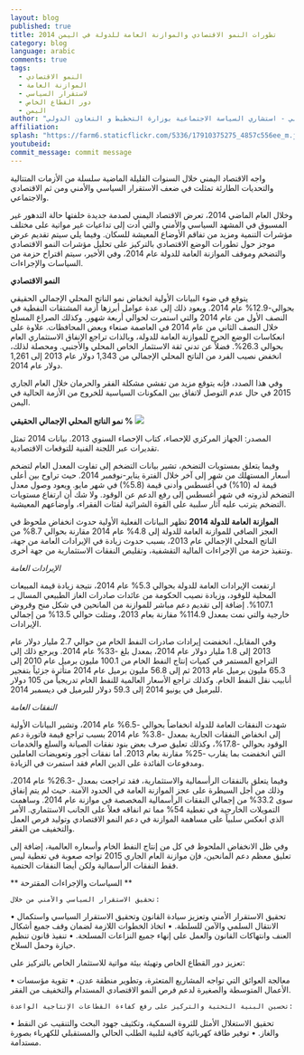```yaml
---
layout: blog
published: true
title: تطورات النمو الاقتصادي والموازنة العامة للدولة في اليمن 2014
category: blog
language: arabic
comments: true
tags: 
  - النمو الاقتصادي
  - الموازنة العامة
  - لاستقرار السياسي
  - دور القطاع الخاص
  - اليمن
author: "عبد المجيد البطلي - استشاري السياسة الاجتماعية بوزارة التخطيط و التعاون الدولي"
affiliation: 
splash: "https://farm6.staticflickr.com/5336/17910375275_4857c556ee_m.jpg"
youtubeid: 
commit_message: commit message
---
```

واجه الاقتصاد اليمني خلال السنوات القليلة الماضية سلسلة من الأزمات المتتالية والتحديات الطارئة تمثلت في ضعف الاستقرار السياسي والأمني ومن ثم الاقتصادي والاجتماعي. 
<!-- more -->

وخلال العام الماضي 2014، تعرض الاقتصاد اليمني لصدمة جديدة خلفتها حالة التدهور غير المسبوق في المشهد السياسي والأمني والتي أدت إلى تداعيات غير مواتية على مختلف مؤشرات التنمية ومزيد من تفاقم الأوضاع المعيشة للسكان. وفيما يلي سيتم  تقديم عرض موجز حول تطورات الوضع الاقتصادي بالتركيز على تحليل مؤشرات النمو الاقتصادي والتضخم وموقف الموازنة العامة للدولة عام 2014، وفي الأخير، سيتم اقتراح حزمة من السياسات والإجراءات. 

**النمو الاقتصادي**

يتوقع في ضوء البيانات الأولية انخفاض نمو الناتج المحلي الإجمالي الحقيقي بحوالي-12.9% عام 2014. ويعود ذلك إلى عدة عوامل أبرزها أزمة المشتقات النفطية في النصف الأول من عام 2014 والتي استمرت لحوالي أربعة شهور. وكذلك الصراع المسلح خلال النصف الثاني من عام 2014 في العاصمة صنعاء وبعض المحافظات. علاوة على انعكاسات الوضع الحرج للموازنة العامة للدولة، وبالذات تراجع الإنفاق الاستثماري العام بحوالي 26.3%. فضلاً عن تدني ثقة الاستثمار الخاص المحلي والأجنبي. ومحصلة لذلك، انخفض نصيب الفرد من الناتج المحلي الإجمالي من 1,343  دولار عام 2013 إلى 1,261 دولار عام 2014.  

وفي هذا الصدد، فإنه يتوقع مزيد من تفشي مشكلة الفقر والحرمان خلال العام الجاري 2015 في حال عدم التوصل لاتفاق بين المكونات السياسية للخروج من الأزمة الحالية في اليمن.

**نمو الناتج المحلي الإجمالي الحقيقي %**
![](https://farm8.staticflickr.com/7743/17287544174_aa75361b68.jpg)


المصدر: الجهاز المركزي للإحصاء، كتاب الإحصاء السنوي 2013. بيانات 2014 تمثل تقديرات عبر اللجنة الفنية للتوقعات الاقتصادية.


وفيما يتعلق بمستويات التضخم، تشير بيانات التضخم إلى تفاوت المعدل العام لتضخم أسعار المستهلك من شهر إلى آخر خلال الفترة يناير-نوفمبر 2014. حيث تراوح بين أعلى قيمة له (10%) في أغسطس وأدنى قيمة (5.8%) في شهر مايو. ويعود وصول معدل التضخم لذروته في شهر أغسطس إلى رفع الدعم عن الوقود. ولا شك أن ارتفاع مستويات التضخم يترتب عليه آثار سلبية على القوة الشرائية لفئات الفقراء، وأوضاعهم المعيشية. 

**الموازنة العامة للدولة 2014**
تظهر البيانات الفعلية الأولية حدوث انخفاض ملحوظ في العجز الصافي للموازنة العامة للدولة إلى 4.8% عام 2014 مقارنة بحوالي 8.7% من الناتج المحلي الإجمالي عام 2013، بسبب حدوث زيادة في الإيرادات العامة من جهة، وتنفيذ حزمة من الإجراءات المالية التقشفية، وتقليص النفقات الاستثمارية من جهة أخرى. 

_الإيرادات العامة_

ارتفعت الإيرادات العامة للدولة بحوالي 5.3% عام 2014، نتيجة زيادة قيمة المبيعات المحلية للوقود، وزيادة نصيب الحكومة من عائدات صادرات الغاز الطبيعي المسال بـ 107.1%. إضافة إلى تقديم دعم مباشر للموازنة من المانحين في شكل منح وقروض خارجية والتي نمت بمعدل 114.9% مقارنة بعام 2013، ومثلت حوالي 13.5% من إجمالي الإيرادات.

وفي المقابل، انخفضت إيرادات صادرات النفط الخام من حوالي 2.7 مليار دولار عام 2013 إلى 1.8 مليار دولار عام 2014، بمعدل بلغ -33% عام 2014. ويرجع ذلك إلى التراجع المستمر في  كميات إنتاج النفط الخام من 100.1 مليون برميل عام 2010 إلى 65.3 مليون برميل عام 2013 ثم إلى 56.8 مليون برميل عام 2014 متأثرة جزئياً بتفجير أنابيب نقل النفط الخام. وكذلك تراجع الأسعار العالمية للنفط الخام تدريجياً من 105 دولار للبرميل في يونيو 2014 إلى 59.3 دولار للبرميل في ديسمبر 2014.  
   

_النفقات العامة_

شهدت النفقات العامة للدولة انخفاضاً بحوالي -6.5% عام 2014، وتشير البيانات الأولية إلى انخفاض النفقات الجارية بمعدل -3.8% عام 2014 بسبب تراجع قيمة فاتورة دعم الوقود بحوالي -17.8%، وكذلك تعليق صرف بعض بنود نفقات الصيانة والسلع والخدمات التي انخفضت بما يقارب -25% مقارنة بعام 2013. أما نفقات أجور وتعويضات العاملين ومدفوعات الفائدة على الدين العام فقد استمرت في الزيادة.

وفيما يتعلق بالنفقات الرأسمالية والاستثمارية، فقد تراجعت بمعدل -26.3% عام 2014، وذلك من أجل السيطرة على عجز الموازنة العامة في الحدود الآمنة. حيث لم يتم إنفاق سوى 33.2% من إجمالي النفقات الرأسمالية المخصصة في موازنة عام 2014. وساهمت التمويلات الخارجية في تغطية 54% مما تم انفاقه فعلاً على الجانب الاستثماري. الأمر الذي انعكس سلبياً على مساهمة الموازنة في دعم النمو الاقتصادي وتوليد فرص العمل والتخفيف من الفقر.

وفي ظل الانخفاض الملحوظ في كل من إنتاج النفط الخام وأسعاره العالمية، إضافة إلى تعليق معظم دعم المانحين، فإن موازنة العام الجاري 2015 تواجه صعوبة في تغطية ليس فقط النفقات الرأسمالية ولكن أيضا النفقات الحتمية. 

** السياسات والإجراءات المقترحة **

	تحقيق الاستقرار السياسي والأمني من خلال:

•	تحقيق الاستقرار الأمني وتعزيز سيادة القانون وتحقيق الاستقرار السياسي واستكمال الانتقال السلمي والآمن للسلطة. 
•	اتخاذ الخطوات اللازمة لضمان وقف جميع أشكال العنف وانتهاكات القانون والعمل على إنهاء جميع النزاعات المسلحة.
•	تنفيذ قانون تنظيم حيازة وحمل السلاح.

تعزيز دور القطاع الخاص وتهيئة بيئة مواتية للاستثمار الخاص بالتركيز على:

•	 معالجة العوائق التي تواجه المشاريع المتعثرة، وتطوير منطقة عدن.
•	تقوية مؤسسات الأعمال المتوسطة والصغيرة لدعم فرص النمو الاقتصادي المستدام والتخفيف من الفقر.

	تحسين البنية التحتية والتركيز على رفع كفاءة القطاعات الإنتاجية الواعدة:

•	تحقيق الاستغلال الأمثل للثروة السمكية، وتكثيف جهود البحث والتنقيب عن النقط والغاز.
•	توفير طاقة كهربائية كافية لتلبية الطلب الحالي والمستقبلي للكهرباء بصورة مستدامة.
